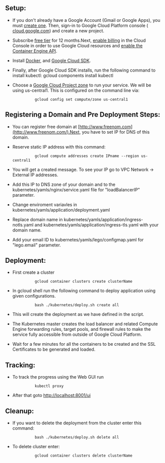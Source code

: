 ## Setup:

- If you don&#39;t already have a Google Account (Gmail or Google Apps), you must [create one](https://accounts.google.com/SignUp). Then, sign-in to Google Cloud Platform console ( [cloud.google.com](http://console.cloud.google.com/)) and create a new project.

- Subscribe [free tier](https://cloud.google.com/free/) for 12 months.Next, [enable billing](https://console.cloud.google.com/billing) in the Cloud Console in order to use Google Cloud resources and [enable the Container Engine API](https://console.cloud.google.com/project/_/kubernetes/list).

- Install [Docker](https://docs.docker.com/engine/installation/), and [Google Cloud SDK](https://cloud.google.com/sdk/).
- Finally, after Google Cloud SDK installs, run the following command to install kubectl:
                gcloud components install kubectl

- Choose a [Google Cloud Project zone](https://cloud.google.com/compute/docs/regions-zones/regions-zones) to run your service. We will be using us-central1. This is configured on the command line via:

                gcloud config set compute/zone us-central1


## Registering a Domain and Pre Deployment Steps: 

- You can register free domain at [http://www.freenom.com](http://www.freenom.com/).Next, you have to set IP for DNS of this domain.

- Reserve static IP address with this command:

                gcloud compute addresses create IPname --region us-central1

- You will get a created message. To see your IP go to VPC Network -&gt; External IP addresses.

- Add this IP to DNS zone of your domain and to the kubernetes/yamls/nginx/service.yaml file for &quot;loadBalancerIP&quot; parameter.

- Change enviroment variavles in kubernetes/yamls/application/deployment.yaml

- Replace domain name in kubernetes/yamls/application/ingress-notls.yaml and kubernetes/yamls/application/ingress-tls.yaml with your domain name.

- Add your email ID to kubernetes/yamls/lego/configmap.yaml for &quot;lego.email&quot; parameter.


## Deployment:

- First create a cluster

                gcloud container clusters create clusterName

- In gcloud shell run the following command to deploy application using given configurations.

                bash ./kubernetes/deploy.sh create all

-  This will create the deployment as we have defined in the script.

- The Kubernetes master creates the load balancer and related Compute Engine forwarding rules, target pools, and firewall rules to make the service fully accessible from outside of Google Cloud Platform.

- Wait for a few minutes for all the containers to be created and the SSL Certificates to be generated and loaded.

## Tracking:

- To track the progress using the Web GUI run

                kubectl proxy

- After that goto [http://localhost:8001/ui](http://localhost:8001/ui)

## Cleanup:

- If you want to delete the deployment from the cluster enter this command:

                bash ./kubernetes/deploy.sh delete all


- To delete cluster enter:

                gcloud container clusters delete clusterName

